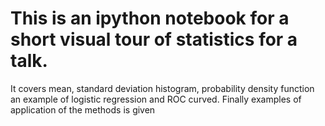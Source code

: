 # This is an ipython notebook for a short visual tour of statistics for a talk. 
It covers mean, standard deviation histogram, probability density function 
an example of logistic regression and ROC curved. Finally examples of application of the methods is given
